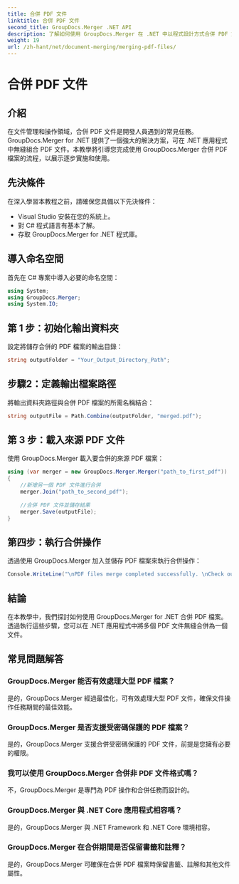 ```yaml
---
title: 合併 PDF 文件
linktitle: 合併 PDF 文件
second_title: GroupDocs.Merger .NET API
description: 了解如何使用 GroupDocs.Merger 在 .NET 中以程式設計方式合併 PDF 文件，以實現無縫文件管理。
weight: 19
url: /zh-hant/net/document-merging/merging-pdf-files/
---
```


# 合併 PDF 文件

## 介紹
在文件管理和操作領域，合併 PDF 文件是開發人員遇到的常見任務。 GroupDocs.Merger for .NET 提供了一個強大的解決方案，可在 .NET 應用程式中無縫組合 PDF 文件。本教學將引導您完成使用 GroupDocs.Merger 合併 PDF 檔案的流程，以展示逐步實施和使用。
## 先決條件
在深入學習本教程之前，請確保您具備以下先決條件：
- Visual Studio 安裝在您的系統上。
- 對 C# 程式語言有基本了解。
- 存取 GroupDocs.Merger for .NET 程式庫。

## 導入命名空間
首先在 C# 專案中導入必要的命名空間：
```csharp
using System; 
using GroupDocs.Merger;
using System.IO;
```
## 第 1 步：初始化輸出資料夾
設定將儲存合併的 PDF 檔案的輸出目錄：
```csharp
string outputFolder = "Your_Output_Directory_Path";
```
## 步驟2：定義輸出檔案路徑
將輸出資料夾路徑與合併 PDF 檔案的所需名稱結合：
```csharp
string outputFile = Path.Combine(outputFolder, "merged.pdf");
```
## 第 3 步：載入來源 PDF 文件
使用 GroupDocs.Merger 載入要合併的來源 PDF 檔案：
```csharp
using (var merger = new GroupDocs.Merger.Merger("path_to_first_pdf"))
{
    //新增另一個 PDF 文件進行合併
    merger.Join("path_to_second_pdf");
    
    //合併 PDF 文件並儲存結果
    merger.Save(outputFile);
}
```
## 第四步：執行合併操作
透過使用 GroupDocs.Merger 加入並儲存 PDF 檔案來執行合併操作：
```csharp
Console.WriteLine("\nPDF files merge completed successfully. \nCheck output in {0}", outputFolder);
```

## 結論
在本教學中，我們探討如何使用 GroupDocs.Merger for .NET 合併 PDF 檔案。透過執行這些步驟，您可以在 .NET 應用程式中將多個 PDF 文件無縫合併為一個文件。

## 常見問題解答
### GroupDocs.Merger 能否有效處理大型 PDF 檔案？
是的，GroupDocs.Merger 經過最佳化，可有效處理大型 PDF 文件，確保文件操作任務期間的最佳效能。
### GroupDocs.Merger 是否支援受密碼保護的 PDF 檔案？
是的，GroupDocs.Merger 支援合併受密碼保護的 PDF 文件，前提是您擁有必要的權限。
### 我可以使用 GroupDocs.Merger 合併非 PDF 文件格式嗎？
不，GroupDocs.Merger 是專門為 PDF 操作和合併任務而設計的。
### GroupDocs.Merger 與 .NET Core 應用程式相容嗎？
是的，GroupDocs.Merger 與 .NET Framework 和 .NET Core 環境相容。
### GroupDocs.Merger 在合併期間是否保留書籤和註釋？
是的，GroupDocs.Merger 可確保在合併 PDF 檔案時保留書籤、註解和其他文件屬性。